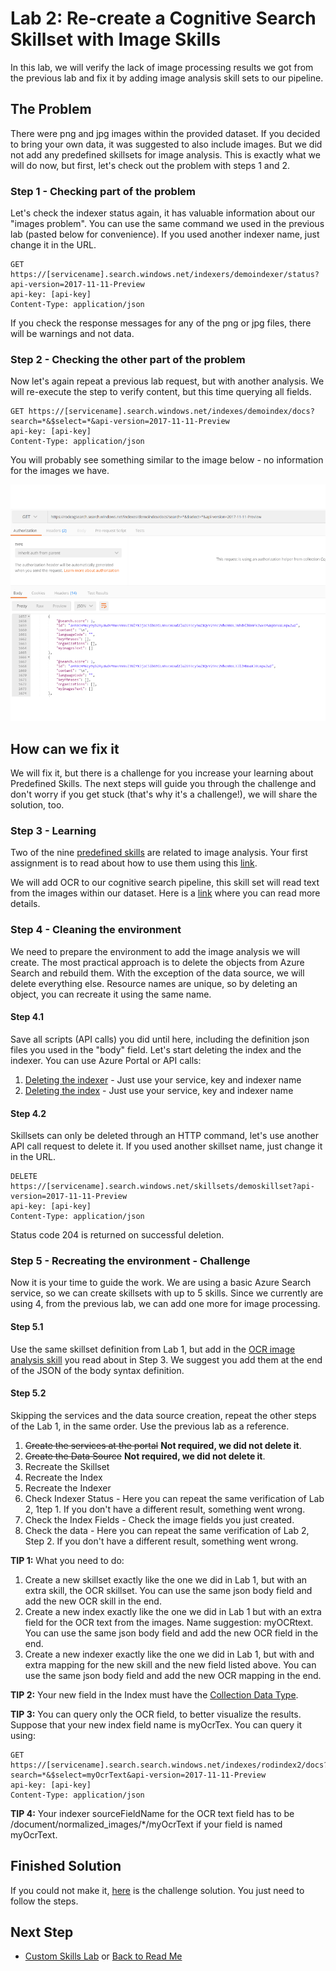 # Lab 2: Re-create a Cognitive Search Skillset with **Image** Skills

In this lab, we will verify the lack of image processing results we got from the previous lab and fix it by adding image analysis skill sets to our pipeline.

## The Problem

There were png and jpg images within the provided dataset. If you decided to bring your own data, it was suggested to also include images. But we did not add any predefined skillsets for image analysis. This is exactly what we will do now, but first, let's check out the problem with steps 1 and 2.

### Step 1 - Checking part of the problem

Let's check the indexer status again, it has valuable information about our "images problem". You can use the same command we used in the previous lab (pasted below for convenience). If you used another indexer name, just change it in the URL.

```http
GET https://[servicename].search.windows.net/indexers/demoindexer/status?api-version=2017-11-11-Preview
api-key: [api-key]
Content-Type: application/json
```

If you check the response messages for any of the png or jpg files, there will be warnings and not data.  

### Step 2 - Checking the other part of the problem

Now let's again repeat a previous lab request, but with another analysis. We will re-execute the step to verify content, but this time querying all fields.  

```http
GET https://[servicename].search.windows.net/indexes/demoindex/docs?search=*&$select=*&api-version=2017-11-11-Preview
api-key: [api-key]
Content-Type: application/json
```

You will probably see something similar to the image below - no information for the images we have.

![No Metadata for Images](../resources/images/lab-image-skills/no-images-info.png)

## How can we fix it

We will fix it, but there is a challenge for you increase your learning about Predefined Skills. The next steps will guide you through the challenge and don't worry if you get stuck (that's why it's a challenge!), we will share the solution, too.

### Step 3 - Learning

Two of the nine [predefined skills](https://docs.microsoft.com/en-us/azure/search/cognitive-search-predefined-skills) are related to image analysis. Your first assignment is to read about how to use them using this [link](https://docs.microsoft.com/en-us/azure/search/cognitive-search-concept-image-scenarios).

We will add OCR to our cognitive search pipeline, this skill set will read text from the images within our dataset. Here is a [link](https://docs.microsoft.com/en-us/azure/search/cognitive-search-skill-ocr) where you can read more details.

### Step 4 - Cleaning the environment

We need to prepare the environment to add the image analysis we will create. The most practical approach is to delete the objects from Azure Search and rebuild them. With the exception of the data source, we will delete everything else. Resource names are unique, so by deleting an object, you can recreate it using the same name.

#### Step 4.1

 Save all scripts (API calls) you did until here, including the definition json files you used in the "body" field. Let's start deleting the index and the indexer. You can use Azure Portal or API calls:
1. [Deleting the indexer](https://docs.microsoft.com/en-us/rest/api/searchservice/delete-indexer) - Just use your service, key and indexer name
2. [Deleting the index](https://docs.microsoft.com/en-us/rest/api/searchservice/delete-index) - Just use your service, key and indexer name

#### Step 4.2

Skillsets can only be deleted through an HTTP command, let's use another API call request to delete it. If you used another skillset name, just change it in the URL.

```http
DELETE https://[servicename].search.windows.net/skillsets/demoskillset?api-version=2017-11-11-Preview
api-key: [api-key]
Content-Type: application/json
```

Status code 204 is returned on successful deletion.

### Step 5 - Recreating the environment - Challenge

Now it is your time to guide the work. We are using a basic Azure Search service, so we can create skillsets with up to 5 skills. Since we currently are using 4, from the previous lab, we can add one more for image processing.

#### Step 5.1

Use the same skillset definition from Lab 1, but add in the [OCR image analysis skill](https://docs.microsoft.com/en-us/azure/search/cognitive-search-skill-ocr) you read about in Step 3. We suggest you add them at the end of the JSON of the body syntax definition.

#### Step 5.2

Skipping the services and the data source creation, repeat the other steps of the Lab 1, in the same order. Use the previous lab as a reference.

1. ~~Create the services at the portal~~ **Not required, we did not delete it**.
1. ~~Create the Data Source~~ **Not required, we did not delete it**.
1. Recreate the Skillset
1. Recreate the Index
1. Recreate the Indexer
1. Check Indexer Status - Here you can repeat the same verification of Lab 2, 1tep 1. If you don't have a different result, something went wrong.  
1. Check the Index Fields - Check the image fields you just created.
1. Check the data - Here you can repeat the same verification of Lab 2, Step 2. If you don't have a different result, something went wrong.

**TIP 1:** What you need to do:

1. Create a new skillset exactly like the one we did in Lab 1, but with an extra skill, the OCR skillset. You can use the same json body field and add the new OCR skill in the end.
1. Create a new index exactly like the one we did in Lab 1 but with an extra field for the OCR text from the images. Name suggestion: myOCRtext. You can use the same json body field and add the new OCR field in the end.
1. Create a new indexer exactly like the one we did in Lab 1, but with and extra mapping for the new skill and the new field listed above. You can use the same json body field and add the new OCR mapping in the end.

**TIP 2:** Your new field in the Index must have the [Collection Data Type](https://docs.microsoft.com/en-us/rest/api/searchservice/Supported-data-types?redirectedfrom=MSDN).

**TIP 3:** You can query only the OCR field, to better visualize the results. Suppose that your new index field name is myOcrTex. You can query it using:

```http
GET https://[servicename].search.search.windows.net/indexes/rodindex2/docs?search=*&$select=myOcrText&api-version=2017-11-11-Preview
api-key: [api-key]
Content-Type: application/json
```

**TIP 4:** Your indexer sourceFieldName for the OCR text field has to be /document/normalized_images/*/myOcrText if your field is named myOcrText.  

## Finished Solution

If you could not make it, [here](../resources/finished-solutions/finished-solution-lab-image-skills) is the challenge solution. You just need to follow the steps.

## Next Step

+ [Custom Skills Lab](../labs/lab-custom-skills.md) or [Back to Read Me](../README.md)
